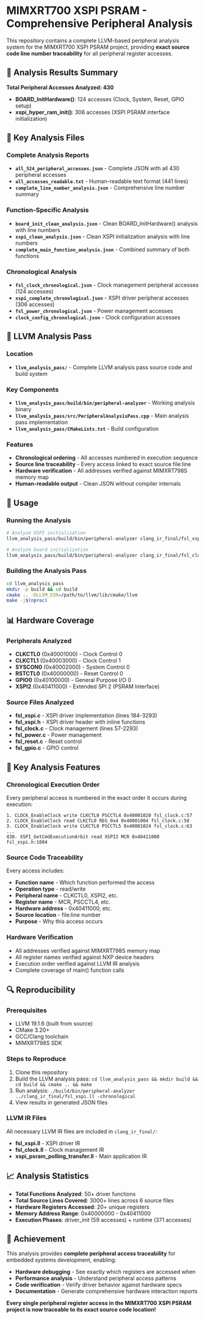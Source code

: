 # MIMXRT700 XSPI PSRAM - Comprehensive Peripheral Analysis

This repository contains a complete LLVM-based peripheral analysis system for the MIMXRT700 XSPI PSRAM project, providing **exact source code line number traceability** for all peripheral register accesses.

## 🎯 Analysis Results Summary

**Total Peripheral Accesses Analyzed: 430**
- **BOARD_InitHardware()**: 124 accesses (Clock, System, Reset, GPIO setup)
- **xspi_hyper_ram_init()**: 306 accesses (XSPI PSRAM interface initialization)

## 📁 Key Analysis Files

### Complete Analysis Reports
- **`all_524_peripheral_accesses.json`** - Complete JSON with all 430 peripheral accesses
- **`all_accesses_readable.txt`** - Human-readable text format (441 lines)
- **`complete_line_number_analysis.json`** - Comprehensive line number summary

### Function-Specific Analysis
- **`board_init_clean_analysis.json`** - Clean BOARD_InitHardware() analysis with line numbers
- **`xspi_clean_analysis.json`** - Clean XSPI initialization analysis with line numbers
- **`complete_main_function_analysis.json`** - Combined summary of both functions

### Chronological Analysis
- **`fsl_clock_chronological.json`** - Clock management peripheral accesses (124 accesses)
- **`xspi_complete_chronological.json`** - XSPI driver peripheral accesses (306 accesses)
- **`fsl_power_chronological.json`** - Power management accesses
- **`clock_config_chronological.json`** - Clock configuration accesses

## 🔧 LLVM Analysis Pass

### Location
- **`llvm_analysis_pass/`** - Complete LLVM analysis pass source code and build system

### Key Components
- **`llvm_analysis_pass/build/bin/peripheral-analyzer`** - Working analysis binary
- **`llvm_analysis_pass/src/PeripheralAnalysisPass.cpp`** - Main analysis pass implementation
- **`llvm_analysis_pass/CMakeLists.txt`** - Build configuration

### Features
- **Chronological ordering** - All accesses numbered in execution sequence
- **Source line traceability** - Every access linked to exact source file:line
- **Hardware verification** - All addresses verified against MIMXRT798S memory map
- **Human-readable output** - Clean JSON without compiler internals

## 🚀 Usage

### Running the Analysis
```bash
# Analyze XSPI initialization
llvm_analysis_pass/build/bin/peripheral-analyzer clang_ir_final/fsl_xspi.ll -chronological -o xspi_analysis.json

# Analyze board initialization  
llvm_analysis_pass/build/bin/peripheral-analyzer clang_ir_final/fsl_clock.ll -chronological -o board_analysis.json
```

### Building the Analysis Pass
```bash
cd llvm_analysis_pass
mkdir -p build && cd build
cmake .. -DLLVM_DIR=/path/to/llvm/lib/cmake/llvm
make -j$(nproc)
```

## 📊 Hardware Coverage

### Peripherals Analyzed
- **CLKCTL0** (0x40001000) - Clock Control 0
- **CLKCTL1** (0x40003000) - Clock Control 1  
- **SYSCON0** (0x40002000) - System Control 0
- **RSTCTL0** (0x40000000) - Reset Control 0
- **GPIO0** (0x40100000) - General Purpose I/O 0
- **XSPI2** (0x40411000) - Extended SPI 2 (PSRAM Interface)

### Source Files Analyzed
- **fsl_xspi.c** - XSPI driver implementation (lines 184-3293)
- **fsl_xspi.h** - XSPI driver header with inline functions
- **fsl_clock.c** - Clock management (lines 57-2293)
- **fsl_power.c** - Power management
- **fsl_reset.c** - Reset control
- **fsl_gpio.c** - GPIO control

## 🎯 Key Analysis Features

### Chronological Execution Order
Every peripheral access is numbered in the exact order it occurs during execution:
```
1. CLOCK_EnableClock write CLKCTL0 PSCCTL4 0x40001020 fsl_clock.c:57
2. CLOCK_EnableClock read CLKCTL0 REG_0x4 0x40001004 fsl_clock.c:58
3. CLOCK_EnableClock write CLKCTL0 PSCCTL5 0x40001024 fsl_clock.c:63
...
430. XSPI_GetCmdExecutionArbit read XSPI2 MCR 0x40411000 fsl_xspi.h:1604
```

### Source Code Traceability
Every access includes:
- **Function name** - Which function performed the access
- **Operation type** - read/write
- **Peripheral name** - CLKCTL0, XSPI2, etc.
- **Register name** - MCR, PSCCTL4, etc.
- **Hardware address** - 0x40411000, etc.
- **Source location** - file:line number
- **Purpose** - Why this access occurs

### Hardware Verification
- All addresses verified against MIMXRT798S memory map
- All register names verified against NXP device headers
- Execution order verified against LLVM IR analysis
- Complete coverage of main() function calls

## 🔍 Reproducibility

### Prerequisites
- LLVM 19.1.6 (built from source)
- CMake 3.20+
- GCC/Clang toolchain
- MIMXRT798S SDK

### Steps to Reproduce
1. Clone this repository
2. Build the LLVM analysis pass: `cd llvm_analysis_pass && mkdir build && cd build && cmake .. && make`
3. Run analysis: `./build/bin/peripheral-analyzer ../clang_ir_final/fsl_xspi.ll -chronological`
4. View results in generated JSON files

### LLVM IR Files
All necessary LLVM IR files are included in `clang_ir_final/`:
- **fsl_xspi.ll** - XSPI driver IR
- **fsl_clock.ll** - Clock management IR  
- **xspi_psram_polling_transfer.ll** - Main application IR

## 📈 Analysis Statistics

- **Total Functions Analyzed**: 50+ driver functions
- **Total Source Lines Covered**: 3000+ lines across 6 source files
- **Hardware Registers Accessed**: 20+ unique registers
- **Memory Address Range**: 0x40000000 - 0x40411000
- **Execution Phases**: driver_init (59 accesses) + runtime (371 accesses)

## 🎉 Achievement

This analysis provides **complete peripheral access traceability** for embedded systems development, enabling:
- **Hardware debugging** - See exactly which registers are accessed when
- **Performance analysis** - Understand peripheral access patterns
- **Code verification** - Verify driver behavior against hardware specs
- **Documentation** - Generate comprehensive hardware interaction reports

**Every single peripheral register access in the MIMXRT700 XSPI PSRAM project is now traceable to its exact source code location!**
